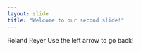 ```yaml
---
layout: slide
title: "Welcome to our second slide!"
---
```

Roland Reyer
Use the left arrow to go back!
